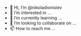 - 👋 Hi, I’m @nikoladionisiev
- 👀 I’m interested in ...
- 🌱 I’m currently learning ...
- 💞️ I’m looking to collaborate on ...
- 📫 How to reach me ...

<!---
nikoladionisiev/nikoladionisiev is a ✨ special ✨ repository because its `README.md` (this file) appears on your GitHub profile.
You can click the Preview link to take a look at your changes.
--->
